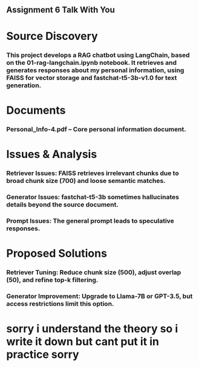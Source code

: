 ## Assignment 6 Talk With You 
# Source Discovery
### This project develops a RAG chatbot using LangChain, based on the 01-rag-langchain.ipynb notebook. It retrieves and generates responses about my personal information, using FAISS for vector storage and fastchat-t5-3b-v1.0 for text generation.

# Documents
### Personal_Info-4.pdf – Core personal information document.
# Issues & Analysis
### Retriever Issues: FAISS retrieves irrelevant chunks due to broad chunk size (700) and loose semantic matches.
### Generator Issues: fastchat-t5-3b sometimes hallucinates details beyond the source document.
### Prompt Issues: The general prompt leads to speculative responses.
# Proposed Solutions
### Retriever Tuning: Reduce chunk size (500), adjust overlap (50), and refine top-k filtering.
### Generator Improvement: Upgrade to Llama-7B or GPT-3.5, but access restrictions limit this option.
# sorry i understand the theory so i write it down but cant put it in practice sorry
